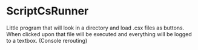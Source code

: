 # ScriptCsRunner

Little program that will look in a directory and load .csx files as buttons.
When clicked upon that file will be executed and everything will be logged to a textbox. (Console rerouting)
